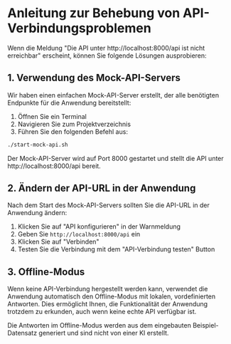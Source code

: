 # Anleitung zur Behebung von API-Verbindungsproblemen

Wenn die Meldung "Die API unter http://localhost:8000/api ist nicht erreichbar" erscheint, können Sie folgende Lösungen ausprobieren:

## 1. Verwendung des Mock-API-Servers

Wir haben einen einfachen Mock-API-Server erstellt, der alle benötigten Endpunkte für die Anwendung bereitstellt:

1. Öffnen Sie ein Terminal
2. Navigieren Sie zum Projektverzeichnis
3. Führen Sie den folgenden Befehl aus:

```bash
./start-mock-api.sh
```

Der Mock-API-Server wird auf Port 8000 gestartet und stellt die API unter http://localhost:8000/api bereit.

## 2. Ändern der API-URL in der Anwendung

Nach dem Start des Mock-API-Servers sollten Sie die API-URL in der Anwendung ändern:

1. Klicken Sie auf "API konfigurieren" in der Warnmeldung
2. Geben Sie `http://localhost:8000/api` ein
3. Klicken Sie auf "Verbinden"
4. Testen Sie die Verbindung mit dem "API-Verbindung testen" Button

## 3. Offline-Modus

Wenn keine API-Verbindung hergestellt werden kann, verwendet die Anwendung automatisch den Offline-Modus mit lokalen, vordefinierten Antworten. Dies ermöglicht Ihnen, die Funktionalität der Anwendung trotzdem zu erkunden, auch wenn keine echte API verfügbar ist.

Die Antworten im Offline-Modus werden aus dem eingebauten Beispiel-Datensatz generiert und sind nicht von einer KI erstellt.
